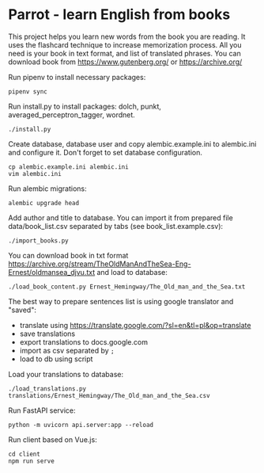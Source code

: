 # Parrot - learn English from books

This project helps you learn new words from the book you are reading. It uses the flashcard 
technique to increase memorization process. All you need is your book in text format, and
list of translated phrases. You can download book from https://www.gutenberg.org/ or 
https://archive.org/

Run pipenv to install necessary packages:

    pipenv sync

Run install.py to install packages: dolch, punkt, averaged_perceptron_tagger, wordnet.

    ./install.py

Create database, database user and copy alembic.example.ini to alembic.ini and configure it.
Don't forget to set database configuration.

    cp alembic.example.ini alembic.ini
    vim alembic.ini

Run alembic migrations:

    alembic upgrade head

Add author and title to database. You can import it from prepared file data/book_list.csv 
separated by tabs (see book_list.example.csv):

    ./import_books.py

You can download book in txt format 
https://archive.org/stream/TheOldManAndTheSea-Eng-Ernest/oldmansea_djvu.txt
and load to database:

    ./load_book_content.py Ernest_Hemingway/The_Old_man_and_the_Sea.txt

The best way to prepare sentences list is using google translator and "saved":
* translate using https://translate.google.com/?sl=en&tl=pl&op=translate
* save translations
* export translations to docs.google.com
* import as csv separated by `;`
* load to db using script

Load your translations to database:

    ./load_translations.py translations/Ernest_Hemingway/The_Old_man_and_the_Sea.csv

Run FastAPI service:

    python -m uvicorn api.server:app --reload

Run client based on Vue.js:

    cd client
    npm run serve
